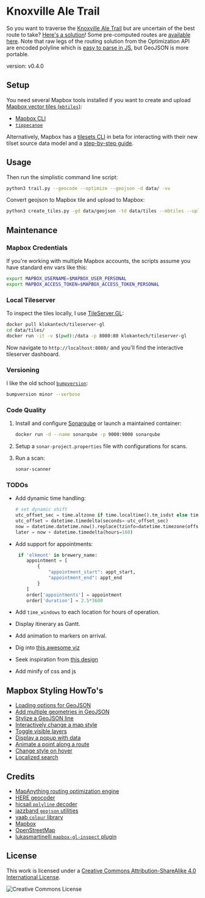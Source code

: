 # Knoxville Ale Trail

So you want to traverse the [Knoxville Ale Trail](https://knoxvillebrewers.com/ale-trail/) but are uncertain of the best route to take? [Here's a solution](https://www.kcavagnolo.com/knoxville_ale_trail/)! Some pre-computed routes are [available here](/data/geojson). Note that raw legs of the routing solution from the Optimization API are encoded polyline which is [easy to parse in JS](https://github.com/mapbox/polyline), but GeoJSON is more portable.

version: v0.4.0

## Setup

You need several Mapbox tools installed if you want to create and upload [Mapbox vector tiles (`mbtiles`)](https://docs.mapbox.com/vector-tiles/reference/):

- [Mapbox CLI](https://github.com/mapbox/mapbox-cli-py)
- [`tippecanoe`](https://github.com/mapbox/tippecanoe)

Alternatively, Mapbox has a [tilesets CLI](https://github.com/mapbox/tilesets-cli) in beta for interacting with their new tilset source data model and a [step-by-step guide](https://docs.mapbox.com/help/tutorials/get-started-tilesets-api-and-cli/).

## Usage

Then run the simplistic command line script:

```bash
python3 trail.py --geocode --optimize --geojson -d data/ -vv
```

Convert geojson to Mapbox tile and upload to Mapbox:

```sh
python3 create_tiles.py -gd data/geojson -td data/tiles --mbtiles --upload -vv
```

## Maintenance

### Mapbox Credentials

If you're working with multiple Mapbox accounts, the scripts assume you have standard env vars like this:

```bash
export MAPBOX_USERNAME=$MAPBOX_USER_PERSONAL
export MAPBOX_ACCESS_TOKEN=$MAPBOX_ACCESS_TOKEN_PERSONAL
```

### Local Tileserver

To inspect the tiles locally, I use [TileServer GL](https://tileserver.readthedocs.io):

```sh
docker pull klokantech/tileserver-gl
cd data/tiles/
docker run -it -v $(pwd):/data -p 8080:80 klokantech/tileserver-gl
```

Now navigate to `http://localhost:8080/` and you'll find the interactive tileserver dashboard.

### Versioning

I like the old school [`bumpversion`](https://github.com/peritus/bumpversion):

```bash
bumpversion minor --verbose
```

### Code Quality

1. Install and configure [Sonarqube](https://docs.sonarqube.org/latest/) or launch a maintained container:

   ```bash
   docker run -d --name sonarqube -p 9000:9000 sonarqube
   ```

2. Setup a `sonar-project.properties` file with configurations for scans.

3. Run a scan:

   ```bash
   sonar-scanner
   ```

### TODOs

- Add dynamic time handling:

  ```python
  # set dynamic shift
  utc_offset_sec = time.altzone if time.localtime().tm_isdst else time.timezone
  utc_offset = datetime.timedelta(seconds=-utc_offset_sec)
  now = datetime.datetime.now().replace(tzinfo=datetime.timezone(offset=utc_offset))
  later = now + datetime.timedelta(hours=168)
  ```

- Add support for appointments:

  ```python
   if 'elkmont' in brewery_name:
      appointment = [
          {
              "appointment_start": appt_start,
              "appointment_end": appt_end
          }
      ]
      order['appointments'] = appointment
      order['duration'] = 2.5*3600
  ```

- Add `time_windows` to each location for hours of operation.
- Display itinerary as Gantt.
- Add animation to markers on arrival.
- Dig into [this awesome viz](https://github.com/chriswhong/nyctaxi)
- Seek inspiration from [this design](https://demos.mapbox.com/vt_polygons)
- Add minify of css and js

## Mapbox Styling HowTo's

- [Loading options for GeoJSON](https://docs.mapbox.com/help/troubleshooting/working-with-large-geojson-data/)
- [Add multiple geometries in GeoJSON](https://docs.mapbox.com/mapbox-gl-js/example/multiple-geometries/)
- [Stylize a GeoJSON line](https://docs.mapbox.com/mapbox-gl-js/example/geojson-line/)
- [Interactively change a map style](https://docs.mapbox.com/mapbox-gl-js/example/setstyle/)
- [Toggle visible layers](https://docs.mapbox.com/mapbox-gl-js/example/toggle-layers/)
- [Display a popup with data](https://docs.mapbox.com/mapbox-gl-js/example/popup-on-click/)
- [Animate a point along a route](https://docs.mapbox.com/mapbox-gl-js/example/animate-point-along-route/)
- [Change style on hover](https://docs.mapbox.com/mapbox-gl-js/example/hover-styles/)
- [Localized search](https://docs.mapbox.com/mapbox-gl-js/example/mapbox-gl-geocoder-limit-region/)

## Credits

- [MapAnything routing optimization engine](https://developer.mapanything.com/)
- [HERE geocoder](https://developer.here.com/documentation/geocoder/dev_guide/topics/what-is.html)
- [hicsail `polyline` decoder](https://github.com/hicsail/polyline)
- [jazzband `geojson` utilities](https://github.com/jazzband/geojson)
- [vaab `colour` library](https://github.com/vaab/colour)
- [Mapbox](https://www.mapbox.com/about/maps/)
- [OpenStreetMap](http://www.openstreetmap.org/about/)
- [lukasmartinelli `mapbox-gl-inspect` plugin](https://github.com/lukasmartinelli/mapbox-gl-inspect)

## License

This work is licensed under a [Creative Commons Attribution-ShareAlike 4.0 International License](LICENSE).

![Creative Commons License](https://i.creativecommons.org/l/by-sa/4.0/88x31.png "license")
